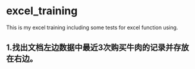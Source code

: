 # excel_training
This is my excel training including some tests for excel function using.

## 1.找出文档左边数据中最近3次购买牛肉的记录并存放在右边。
